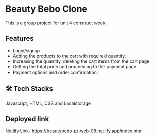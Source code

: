 # Beauty Bebo Clone

This is a group project for unit 4 construct week

## Features

- Login/signup
- Adding the products to the cart with required quantity.
- Increasing the quantity, deleting the cart items from the cart page.
- Getting the total price and proceeding to the payment page.
- Payment options and order confirmation.

## 🛠 Tech Stacks

Javascript, HTML, CSS and Localstorage

## Deployed link

Netlify Link- https://beautybebo-pt-web-08.netlify.app/index.html
